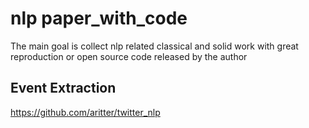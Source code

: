 # nlp paper_with_code
The main goal is collect nlp related classical and solid work with great reproduction or open source code released by the author

## Event Extraction

https://github.com/aritter/twitter_nlp